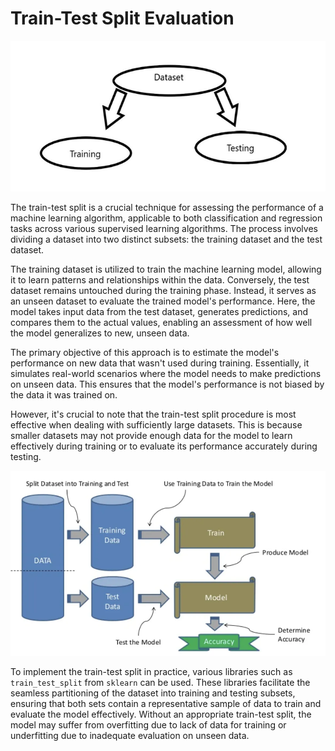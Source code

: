 # Train-Test Split Evaluation

![](img/2024-03-19-05-49-45.png)

The train-test split is a crucial technique for assessing the performance of a machine learning algorithm, applicable to both classification and regression tasks across various supervised learning algorithms. The process involves dividing a dataset into two distinct subsets: the training dataset and the test dataset.

The training dataset is utilized to train the machine learning model, allowing it to learn patterns and relationships within the data. Conversely, the test dataset remains untouched during the training phase. Instead, it serves as an unseen dataset to evaluate the trained model's performance. Here, the model takes input data from the test dataset, generates predictions, and compares them to the actual values, enabling an assessment of how well the model generalizes to new, unseen data.

The primary objective of this approach is to estimate the model's performance on new data that wasn't used during training. Essentially, it simulates real-world scenarios where the model needs to make predictions on unseen data. This ensures that the model's performance is not biased by the data it was trained on.

However, it's crucial to note that the train-test split procedure is most effective when dealing with sufficiently large datasets. This is because smaller datasets may not provide enough data for the model to learn effectively during training or to evaluate its performance accurately during testing.

![](img/2024-03-19-05-53-40.png)

To implement the train-test split in practice, various libraries such as `train_test_split` from `sklearn` can be used. These libraries facilitate the seamless partitioning of the dataset into training and testing subsets, ensuring that both sets contain a representative sample of data to train and evaluate the model effectively. Without an appropriate train-test split, the model may suffer from overfitting due to lack of data for training or underfitting due to inadequate evaluation on unseen data.